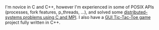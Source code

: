  I'm novice in C and C++, however I'm experienced in some of POSIX APIs (processes, fork features, p_threads, ...), and solved some [distributed-systems problems using C and MPI](https://github.com/avestura/mpich-playground). I also have a [GUI Tic-Tac-Toe game](https://github.com/avestura/doozGame) project fully written in C++.
